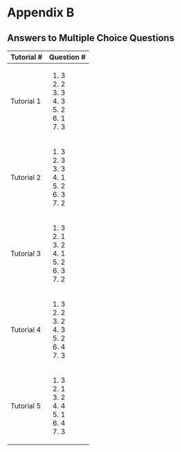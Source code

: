 # Appendix B

## Answers to Multiple Choice Questions

<table>
  <thead>
    <tr>
      <th style="text-align:left">Tutorial #</th>
      <th style="text-align:left">Question #</th>
    </tr>
  </thead>
  <tbody>
    <tr>
      <td style="text-align:left">Tutorial 1</td>
      <td style="text-align:left">
        <ol>
          <li>3</li>
          <li>2</li>
          <li>3</li>
          <li>3</li>
          <li>2</li>
          <li>1</li>
          <li>3</li>
        </ol>
      </td>
    </tr>
    <tr>
      <td style="text-align:left">Tutorial 2</td>
      <td style="text-align:left">
        <ol>
          <li>3</li>
          <li>3</li>
          <li>3</li>
          <li>1</li>
          <li>2</li>
          <li>3</li>
          <li>2</li>
        </ol>
      </td>
    </tr>
    <tr>
      <td style="text-align:left">Tutorial 3</td>
      <td style="text-align:left">
        <ol>
          <li>3</li>
          <li>1</li>
          <li>2</li>
          <li>1</li>
          <li>2</li>
          <li>3</li>
          <li>2</li>
        </ol>
      </td>
    </tr>
    <tr>
      <td style="text-align:left">Tutorial 4</td>
      <td style="text-align:left">
        <ol>
          <li>3</li>
          <li>2</li>
          <li>2</li>
          <li>3</li>
          <li>2</li>
          <li>4</li>
          <li>3</li>
        </ol>
      </td>
    </tr>
    <tr>
      <td style="text-align:left">Tutorial 5</td>
      <td style="text-align:left">
        <ol>
          <li>3</li>
          <li>1</li>
          <li>2</li>
          <li>4</li>
          <li>1</li>
          <li>4</li>
          <li>3</li>
        </ol>
      </td>
    </tr>
  </tbody>
</table>